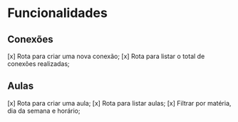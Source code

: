 # Funcionalidades

## Conexões

[x] Rota para criar uma nova conexão;
[x] Rota para listar o total de conexões realizadas;

## Aulas
[x] Rota para criar uma aula;
[x] Rota para listar aulas;
  [x] Filtrar por matéria, dia da semana e horário;

